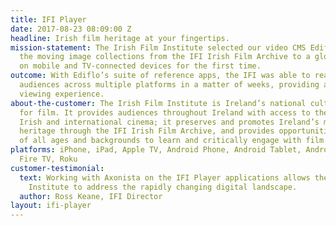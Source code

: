 ```yaml
---
title: IFI Player
date: 2017-08-23 08:09:00 Z
headline: Irish film heritage at your fingertips.
mission-statement: The Irish Film Institute selected our video CMS Ediflo to bring
  the moving image collections from the IFI Irish Film Archive to a global audience
  on mobile and TV-connected devices for the first time.
outcome: With Ediflo’s suite of reference apps, the IFI was able to reach new global
  audiences across multiple platforms in a matter of weeks, providing a rich immersive
  viewing experience.
about-the-customer: The Irish Film Institute is Ireland’s national cultural institution
  for film. It provides audiences throughout Ireland with access to the finest independent,
  Irish and international cinema; it preserves and promotes Ireland’s moving image
  heritage through the IFI Irish Film Archive, and provides opportunities for audiences
  of all ages and backgrounds to learn and critically engage with film.
platforms: iPhone, iPad, Apple TV, Android Phone, Android Tablet, Android TV, Amazon
  Fire TV, Roku
customer-testimonial:
  text: Working with Axonista on the IFI Player applications allows the Irish Film
    Institute to address the rapidly changing digital landscape.
  author: Ross Keane, IFI Director
layout: ifi-player
---
```


